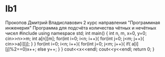 # lb1
Прокопов Дмитрий Владиславович
2 курс направления "Программная инженерия"
Программа для подсчёта количества чётных и нечётных чисел
#include <iostream>
using namespace std;
int main()
{
    int n, m, x=0, y=0;
    cin>>n>>m;
    int a[n][m];
    for(int i=0; i<n; i++){
        for(int j=0; j<m; j++){
            cin>>a[i][j];
        }
    }
    for(int i=0; i<n; i++){
        for(int j=0; j<m; j++){
            if( a[i][j]%2==0)x++;
                else y++;
        }
    }
    cout<<x<<endl;
    cout<<y<<endl;
    return 0;
}
